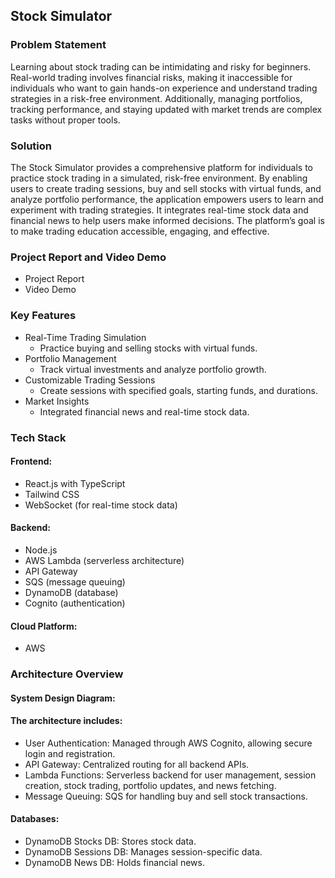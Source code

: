 ## Stock Simulator

### Problem Statement

Learning about stock trading can be intimidating and risky for beginners. Real-world trading involves financial risks, making it inaccessible for individuals who want to gain hands-on experience and understand trading strategies in a risk-free environment. Additionally, managing portfolios, tracking performance, and staying updated with market trends are complex tasks without proper tools.

### Solution

The Stock Simulator provides a comprehensive platform for individuals to practice stock trading in a simulated, risk-free environment. By enabling users to create trading sessions, buy and sell stocks with virtual funds, and analyze portfolio performance, the application empowers users to learn and experiment with trading strategies. It integrates real-time stock data and financial news to help users make informed decisions. The platform’s goal is to make trading education accessible, engaging, and effective.

### Project Report and Video Demo

- Project Report
- Video Demo

### Key Features

- Real-Time Trading Simulation
  - Practice buying and selling stocks with virtual funds.
- Portfolio Management
  - Track virtual investments and analyze portfolio growth.
- Customizable Trading Sessions
  - Create sessions with specified goals, starting funds, and durations.
- Market Insights
  - Integrated financial news and real-time stock data.



### Tech Stack

#### Frontend:

- React.js with TypeScript
- Tailwind CSS
- WebSocket (for real-time stock data)

#### Backend:

- Node.js
- AWS Lambda (serverless architecture)
- API Gateway
- SQS (message queuing)
- DynamoDB (database)
- Cognito (authentication)

#### Cloud Platform:
- AWS

### Architecture Overview

#### System Design Diagram: 

#### The architecture includes:

- User Authentication: Managed through AWS Cognito, allowing secure login and registration.
- API Gateway: Centralized routing for all backend APIs.
- Lambda Functions: Serverless backend for user management, session creation, stock trading, portfolio updates, and news fetching.
- Message Queuing: SQS for handling buy and sell stock transactions.

#### Databases:

- DynamoDB Stocks DB: Stores stock data.
- DynamoDB Sessions DB: Manages session-specific data.
- DynamoDB News DB: Holds financial news.
